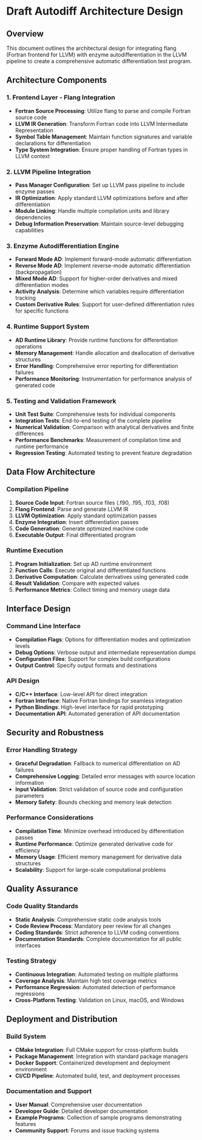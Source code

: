 # Draft Autodiff Architecture Design

## Overview
This document outlines the architectural design for integrating flang (Fortran frontend for LLVM) with enzyme autodifferentiation in the LLVM pipeline to create a comprehensive automatic differentiation test program.

## Architecture Components

### 1. Frontend Layer - Flang Integration
- **Fortran Source Processing**: Utilize flang to parse and compile Fortran source code
- **LLVM IR Generation**: Transform Fortran code into LLVM Intermediate Representation
- **Symbol Table Management**: Maintain function signatures and variable declarations for differentiation
- **Type System Integration**: Ensure proper handling of Fortran types in LLVM context

### 2. LLVM Pipeline Integration
- **Pass Manager Configuration**: Set up LLVM pass pipeline to include enzyme passes
- **IR Optimization**: Apply standard LLVM optimizations before and after differentiation
- **Module Linking**: Handle multiple compilation units and library dependencies
- **Debug Information Preservation**: Maintain source-level debugging capabilities

### 3. Enzyme Autodifferentiation Engine
- **Forward Mode AD**: Implement forward-mode automatic differentiation
- **Reverse Mode AD**: Implement reverse-mode automatic differentiation (backpropagation)
- **Mixed Mode AD**: Support for higher-order derivatives and mixed differentiation modes
- **Activity Analysis**: Determine which variables require differentiation tracking
- **Custom Derivative Rules**: Support for user-defined differentiation rules for specific functions

### 4. Runtime Support System
- **AD Runtime Library**: Provide runtime functions for differentiation operations
- **Memory Management**: Handle allocation and deallocation of derivative structures
- **Error Handling**: Comprehensive error reporting for differentiation failures
- **Performance Monitoring**: Instrumentation for performance analysis of generated code

### 5. Testing and Validation Framework
- **Unit Test Suite**: Comprehensive tests for individual components
- **Integration Tests**: End-to-end testing of the complete pipeline
- **Numerical Validation**: Comparison with analytical derivatives and finite differences
- **Performance Benchmarks**: Measurement of compilation time and runtime performance
- **Regression Testing**: Automated testing to prevent feature degradation

## Data Flow Architecture

### Compilation Pipeline
1. **Source Code Input**: Fortran source files (.f90, .f95, .f03, .f08)
2. **Flang Frontend**: Parse and generate LLVM IR
3. **LLVM Optimization**: Apply standard optimization passes
4. **Enzyme Integration**: Insert differentiation passes
5. **Code Generation**: Generate optimized machine code
6. **Executable Output**: Final differentiated program

### Runtime Execution
1. **Program Initialization**: Set up AD runtime environment
2. **Function Calls**: Execute original and differentiated functions
3. **Derivative Computation**: Calculate derivatives using generated code
4. **Result Validation**: Compare with expected values
5. **Performance Metrics**: Collect timing and memory usage data

## Interface Design

### Command Line Interface
- **Compilation Flags**: Options for differentiation modes and optimization levels
- **Debug Options**: Verbose output and intermediate representation dumps
- **Configuration Files**: Support for complex build configurations
- **Output Control**: Specify output formats and destinations

### API Design
- **C/C++ Interface**: Low-level API for direct integration
- **Fortran Interface**: Native Fortran bindings for seamless integration
- **Python Bindings**: High-level interface for rapid prototyping
- **Documentation API**: Automated generation of API documentation

## Security and Robustness

### Error Handling Strategy
- **Graceful Degradation**: Fallback to numerical differentiation on AD failures
- **Comprehensive Logging**: Detailed error messages with source location information
- **Input Validation**: Strict validation of source code and configuration parameters
- **Memory Safety**: Bounds checking and memory leak detection

### Performance Considerations
- **Compilation Time**: Minimize overhead introduced by differentiation passes
- **Runtime Performance**: Optimize generated derivative code for efficiency
- **Memory Usage**: Efficient memory management for derivative data structures
- **Scalability**: Support for large-scale computational problems

## Quality Assurance

### Code Quality Standards
- **Static Analysis**: Comprehensive static code analysis tools
- **Code Review Process**: Mandatory peer review for all changes
- **Coding Standards**: Strict adherence to LLVM coding conventions
- **Documentation Standards**: Complete documentation for all public interfaces

### Testing Strategy
- **Continuous Integration**: Automated testing on multiple platforms
- **Coverage Analysis**: Maintain high test coverage metrics
- **Performance Regression**: Automated detection of performance regressions
- **Cross-Platform Testing**: Validation on Linux, macOS, and Windows

## Deployment and Distribution

### Build System
- **CMake Integration**: Full CMake support for cross-platform builds
- **Package Management**: Integration with standard package managers
- **Docker Support**: Containerized development and deployment environment
- **CI/CD Pipeline**: Automated build, test, and deployment processes

### Documentation and Support
- **User Manual**: Comprehensive user documentation
- **Developer Guide**: Detailed developer documentation
- **Example Programs**: Collection of sample programs demonstrating features
- **Community Support**: Forums and issue tracking systems